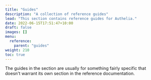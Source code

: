 ```yaml
---
title: "Guides"
description: "A collection of reference guides"
lead: "This section contains reference guides for Authelia."
date: 2022-06-15T17:51:47+10:00
draft: false
images: []
menu:
  reference:
    parent: "guides"
weight: 210
toc: true
---
```


The guides in the section are usually for something fairly specific that doesn't warrant its own section in the
reference documentation.
